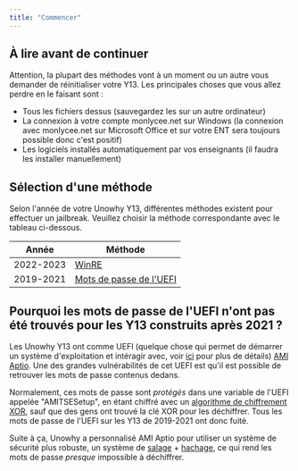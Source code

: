 ```yaml
---
title: "Commencer"
---
```


## À lire avant de continuer

Attention, la plupart des méthodes vont à un moment ou un autre vous demander de réinitialiser votre Y13. Les principales choses que vous allez perdre en le faisant sont :

- Tous les fichiers dessus (sauvegardez les sur un autre ordinateur)
- La connexion à votre compte monlycee.net sur Windows (la connexion avec monlycee.net sur Microsoft Office et sur votre ENT sera toujours possible donc c'est positif)
- Les logiciels installés automatiquement par vos enseignants (il faudra les installer manuellement)

## Sélection d'une méthode

Selon l'année de votre Unowhy Y13, différentes méthodes existent pour effectuer un jailbreak. Veuillez choisir la méthode correspondante avec le tableau ci-dessous.

| Année | Méthode |
| - | - |
| 2022-2023 | [WinRE](/winre-verification) |
| 2019-2021 | [Mots de passe de l'UEFI](/uefi-passwords) |

## Pourquoi les mots de passe de l'UEFI n'ont pas été trouvés pour les Y13 construits après 2021 ?

Les Unowhy Y13 ont comme UEFI (quelque chose qui permet de démarrer un système d'exploitation et intéragir avec, voir [ici](https://en.wikipedia.org/wiki/UEFI) pour plus de détails) [AMI Aptio](https://www.ami.com/aptio/). Une des grandes vulnérabilités de cet UEFI est qu'il est possible de retrouver les mots de passe contenus dedans.

Normalement, ces mots de passe sont *protégés* dans une variable de l'UEFI appelée "AMITSESetup", en étant chiffré avec un [algorithme de chiffrement XOR](https://en.wikipedia.org/wiki/XOR_cipher), sauf que des gens ont trouvé la clé XOR pour les déchiffrer. Tous les mots de passe de l'UEFI sur les Y13 de 2019-2021 ont donc fuité.

Suite à ça, Unowhy a personnalisé AMI Aptio pour utiliser un système de sécurité plus robuste, un système de [salage](https://en.wikipedia.org/wiki/Salt_(cryptography)) + [hachage](https://en.wikipedia.org/wiki/Cryptographic_hash_function), ce qui rend les mots de passe *presque* impossible à déchiffrer.